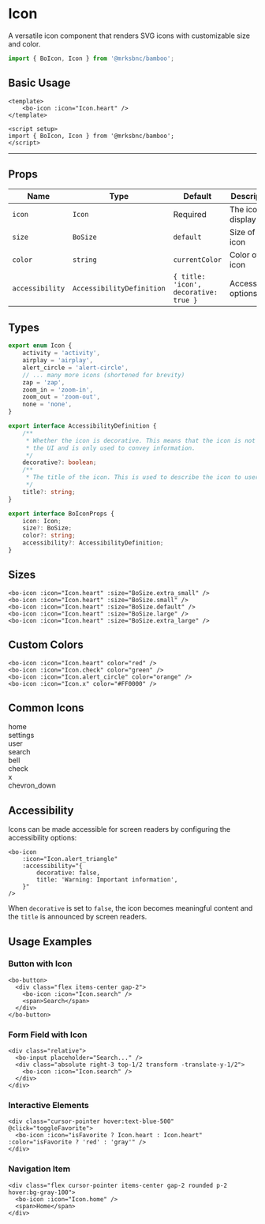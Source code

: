 <script setup>
import { BoIcon, Icon } from '@/components/bo-icon';
import { BoSize } from '@/shared';
</script>

# Icon

A versatile icon component that renders SVG icons with customizable size and color.

```js
import { BoIcon, Icon } from '@mrksbnc/bamboo';
```

## Basic Usage

```vue
<template>
	<bo-icon :icon="Icon.heart" />
</template>

<script setup>
import { BoIcon, Icon } from '@mrksbnc/bamboo';
</script>
```

<hr />
<div class="flex gap-4 items-center my-4">
  <bo-icon :icon="Icon.heart" />
</div>

## Props

| Name            | Type                      | Default                               | Description           |
| --------------- | ------------------------- | ------------------------------------- | --------------------- |
| `icon`          | `Icon`                    | Required                              | The icon to display   |
| `size`          | `BoSize`                  | `default`                             | Size of the icon      |
| `color`         | `string`                  | `currentColor`                        | Color of the icon     |
| `accessibility` | `AccessibilityDefinition` | `{ title: 'icon', decorative: true }` | Accessibility options |

## Types

```ts
export enum Icon {
	activity = 'activity',
	airplay = 'airplay',
	alert_circle = 'alert-circle',
	// ... many more icons (shortened for brevity)
	zap = 'zap',
	zoom_in = 'zoom-in',
	zoom_out = 'zoom-out',
	none = 'none',
}

export interface AccessibilityDefinition {
	/**
	 * Whether the icon is decorative. This means that the icon is not a part of
	 * the UI and is only used to convey information.
	 */
	decorative?: boolean;
	/**
	 * The title of the icon. This is used to describe the icon to users of assistive technologies.
	 */
	title?: string;
}

export interface BoIconProps {
	icon: Icon;
	size?: BoSize;
	color?: string;
	accessibility?: AccessibilityDefinition;
}
```

## Sizes

<div class="flex items-center gap-4 my-4">
  <bo-icon :icon="Icon.heart" :size="BoSize.extra_small" />
  <bo-icon :icon="Icon.heart" :size="BoSize.small" />
  <bo-icon :icon="Icon.heart" :size="BoSize.default" />
  <bo-icon :icon="Icon.heart" :size="BoSize.large" />
  <bo-icon :icon="Icon.heart" :size="BoSize.extra_large" />
</div>

```vue
<bo-icon :icon="Icon.heart" :size="BoSize.extra_small" />
<bo-icon :icon="Icon.heart" :size="BoSize.small" />
<bo-icon :icon="Icon.heart" :size="BoSize.default" />
<bo-icon :icon="Icon.heart" :size="BoSize.large" />
<bo-icon :icon="Icon.heart" :size="BoSize.extra_large" />
```

## Custom Colors

<div class="flex gap-4 items-center my-4">
  <bo-icon :icon="Icon.heart" color="red" />
  <bo-icon :icon="Icon.check" color="green" />
  <bo-icon :icon="Icon.alert_circle" color="orange" />
  <bo-icon :icon="Icon.x" color="#FF0000" />
</div>

```vue
<bo-icon :icon="Icon.heart" color="red" />
<bo-icon :icon="Icon.check" color="green" />
<bo-icon :icon="Icon.alert_circle" color="orange" />
<bo-icon :icon="Icon.x" color="#FF0000" />
```

## Common Icons

<div class="grid grid-cols-4 gap-4 my-4">
  <div class="flex flex-col items-center">
    <bo-icon :icon="Icon.home" />
    <span class="text-xs mt-1">home</span>
  </div>
  <div class="flex flex-col items-center">
    <bo-icon :icon="Icon.settings" />
    <span class="text-xs mt-1">settings</span>
  </div>
  <div class="flex flex-col items-center">
    <bo-icon :icon="Icon.user" />
    <span class="text-xs mt-1">user</span>
  </div>
  <div class="flex flex-col items-center">
    <bo-icon :icon="Icon.search" />
    <span class="text-xs mt-1">search</span>
  </div>
  <div class="flex flex-col items-center">
    <bo-icon :icon="Icon.bell" />
    <span class="text-xs mt-1">bell</span>
  </div>
  <div class="flex flex-col items-center">
    <bo-icon :icon="Icon.check" />
    <span class="text-xs mt-1">check</span>
  </div>
  <div class="flex flex-col items-center">
    <bo-icon :icon="Icon.x" />
    <span class="text-xs mt-1">x</span>
  </div>
  <div class="flex flex-col items-center">
    <bo-icon :icon="Icon.chevron_down" />
    <span class="text-xs mt-1">chevron_down</span>
  </div>
</div>

## Accessibility

Icons can be made accessible for screen readers by configuring the accessibility options:

```vue
<bo-icon
	:icon="Icon.alert_triangle"
	:accessibility="{
		decorative: false,
		title: 'Warning: Important information',
	}"
/>
```

When `decorative` is set to `false`, the icon becomes meaningful content and the `title` is announced by screen readers.

## Usage Examples

### Button with Icon

```vue
<bo-button>
  <div class="flex items-center gap-2">
    <bo-icon :icon="Icon.search" />
    <span>Search</span>
  </div>
</bo-button>
```

### Form Field with Icon

```vue
<div class="relative">
  <bo-input placeholder="Search..." />
  <div class="absolute right-3 top-1/2 transform -translate-y-1/2">
    <bo-icon :icon="Icon.search" />
  </div>
</div>
```

### Interactive Elements

```vue
<div class="cursor-pointer hover:text-blue-500" @click="toggleFavorite">
  <bo-icon :icon="isFavorite ? Icon.heart : Icon.heart" :color="isFavorite ? 'red' : 'gray'" />
</div>
```

### Navigation Item

```vue
<div class="flex cursor-pointer items-center gap-2 rounded p-2 hover:bg-gray-100">
  <bo-icon :icon="Icon.home" />
  <span>Home</span>
</div>
```
